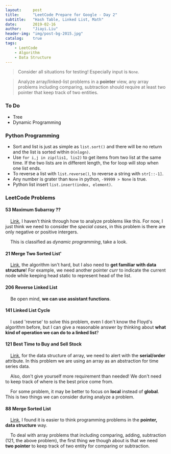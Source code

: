 ```yaml
---
layout:     post
title:      "LeetCode Prepare for Google - Day 2"
subtitle:   "Hash Table, Linked List, Math"
date:       2019-02-16
author:     "Jiayi.Liu"
header-img: "img/post-bg-2015.jpg"
catalog: 	true
tags:
    - LeetCode
    - Algorithm
    - Data Structure
---
```


> Consider all situations for testing! Especially input is `None`.

> Analyze array/linked-list problems in a **pointer** view, any array problems including comparing, subtraction should require at least two pointer that keep track of two entities.

### To Do 
* Tree
* Dynamic Programming

### Python Programming

* Sort and list is just as simple as `list.sort()` and there will be no return and the list is sorted within `O(nlogn)`.
* Use `for i,j in zip(lis1, lis2)` to get items from two list at the same time. If the two lists are in different length, the for loop will stop when one list ends.
* To reverse a list with `list.reverse()`, to reverse a string with `str[::-1]`.
* Any number is grater than `None` in python, `-99999 > None` is true.
* Python list insert `list.insert(index, element)`.

### LeetCode Problems

#### 53 Maximum Subarray **??**

&nbsp;&nbsp;&nbsp;&nbsp;[Link](https://github.com/Jiayi666/LeetCode/blob/master/Python/maximum-subarray.py), I haven't think through how to analyze problems like this. For now, I just think we need to consider the *special cases*, in this problem is there are only negative or positive intergers.

&nbsp;&nbsp;&nbsp;&nbsp;This is classified as *dynamic programming*, take a look.

#### 21 Merge Two Sorted List'

&nbsp;&nbsp;&nbsp;&nbsp;[Link](https://github.com/Jiayi666/LeetCode/blob/master/Python/merge-two-sorted-lists.py), the algorithm isn't hard, but I also need to **get familiar with data structure**! For example, we need another pointer *curr* to indicate the current node while keeping head static to represent head of the list.

#### 206 Reverse Linked List

&nbsp;&nbsp;&nbsp;&nbsp;Be open mind, **we can use assistant functions**.

#### 141 Linked List Cycle

&nbsp;&nbsp;&nbsp;&nbsp;I used 'reverse' to solve this problem, even I don't know the Floyd's algorithm before, but I can give a reasonable answer by thinking about **what kind of operation we can do to a linked list**?

#### 121 Best Time to Buy and Sell Stock

&nbsp;&nbsp;&nbsp;&nbsp;[Link](https://github.com/Jiayi666/LeetCode/blob/master/Python/best-time-to-buy-and-sell-stock.py), for the data structure of array, we need to alert with the **serial/order** attribute. In this problem we are using an array as an abstraction for time series data.

&nbsp;&nbsp;&nbsp;&nbsp;Also, don't give yourself more requirement than needed! We don't need to keep track of where is the best price come from.

&nbsp;&nbsp;&nbsp;&nbsp;For some problem, it may be better to focus on **local** instead of **global**. This is two things we can consider during analyze a problem.

#### 88 Merge Sorted List

&nbsp;&nbsp;&nbsp;&nbsp;[Link](https://github.com/Jiayi666/LeetCode/blob/master/Python/merge-sorted-array.py), I found it is easier to think programming problems in the **pointer, data structure** way.

&nbsp;&nbsp;&nbsp;&nbsp;To deal with array problems that including comparing, adding, subtraction (121, the above problem), the first thing we though about is that we need **two pointer** to keep track of two entity for comparing or subtraction.